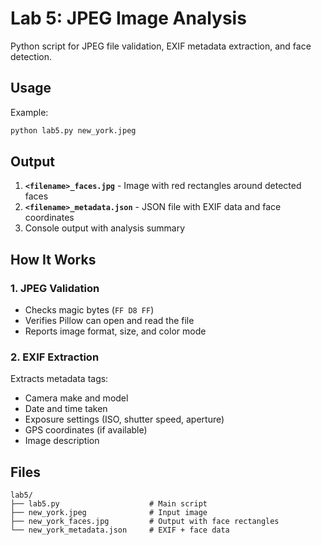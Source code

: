 # Lab 5: JPEG Image Analysis

Python script for JPEG file validation, EXIF metadata extraction, and face detection.

## Usage

Example:

```bash
python lab5.py new_york.jpeg
```

## Output

1. **`<filename>_faces.jpg`** - Image with red rectangles around detected faces
2. **`<filename>_metadata.json`** - JSON file with EXIF data and face coordinates
3. Console output with analysis summary

## How It Works

### 1. JPEG Validation

- Checks magic bytes (`FF D8 FF`)
- Verifies Pillow can open and read the file
- Reports image format, size, and color mode

### 2. EXIF Extraction

Extracts metadata tags:

- Camera make and model
- Date and time taken
- Exposure settings (ISO, shutter speed, aperture)
- GPS coordinates (if available)
- Image description

## Files

```
lab5/
├── lab5.py                    # Main script
├── new_york.jpeg              # Input image
├── new_york_faces.jpg         # Output with face rectangles
└── new_york_metadata.json     # EXIF + face data
```
